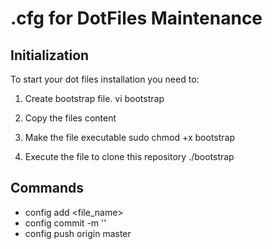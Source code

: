 # .cfg for DotFiles Maintenance

## Initialization
To start your dot files installation you need to:

1) Create bootstrap file.
vi bootstrap

2) Copy the files content

3) Make the file executable
sudo chmod +x bootstrap

4) Execute the file to clone this repository
./bootstrap


## Commands

- config add <file_name>
- config commit -m '<your commend>'
- config push origin master

